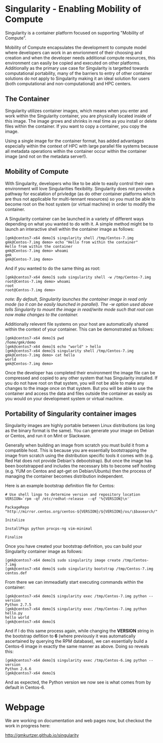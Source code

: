 # Singularity - Enabling Mobility of Compute

Singularity is a container platform focused on supporting "Mobility of
Compute".

Mobility of Compute encapsulates the development to compute model where
developers can work in an envrionment of their choosing and creation and
when the developer needs additional compute resources, this environment
can easily be copied and executed on other platforms. Additionally as
the primary use case for Singularity is targetted towards computational
portability, many of the barriers to entry of other container solutions
do not apply to Singularity making it an ideal solution for users (both
computational and non-computational) and HPC centers.

## The Container
Singularity utilizes container images, which means when you enter and
work within the Singularity container, you are physically located inside
of this image. The image grows and shrinks in real time as you install
or delete files within the container. If you want to copy a container,
you copy the image.

Using a single image for the container format, has added advantages
especially within the context of HPC with large parallel file systems
because all metadata operations within the container occur within the
container image (and not on the metadata server!).

## Mobility of Compute
With Singularity, developers who like to be able to easily control their
own environment will love Singularities flexibility. Singularity does not
provide a pathway for escalation of privledge (as do other container
platforms which are thus not applicable for multi-tennant resources) so
you must be able to become root on the host system (or virtual machine)
in order to modify the container.

A Singularity container can be launched in a variety of different ways
depending on what you wanted to do with it. A simple method might be to
launch an interactive shell within the container image as follows:

    [gmk@centos7-x64 demo]$ singularity shell /tmp/Centos-7.img 
    gmk@Centos-7.img demo> echo "Hello from within the container"
    Hello from within the container
    gmk@Centos-7.img demo> whoami
    gmk
    gmk@Centos-7.img demo> 

And if you wanted to do the same thing as root:

    [gmk@centos7-x64 demo]$ sudo singularity shell -w /tmp/Centos-7.img 
    root@Centos-7.img demo> whoami
    root
    root@Centos-7.img demo> 

*note: By default, Singularity launches the container image in read
only mode (so it can be easily launched in parallel). The -w option
used above tells Singularity to mount the image in read/write mode such
that root can now make changes to the container.*

Additionally relevent file systems on your host are automatically shared
within the context of your container. This can be demonstrated as
follows:

    [gmk@centos7-x64 demo]$ pwd
    /home/gmk/demo
    [gmk@centos7-x64 demo]$ echo "world" > hello
    [gmk@centos7-x64 demo]$ singularity shell /tmp/Centos-7.img 
    gmk@Centos-7.img demo> cat hello
    world
    gmk@Centos-7.img demo> 

Once the developer has completed their environment the image file can be
compressed and copied to any other system that has Singularity installed.
If you do not have root on that system, you will not be able to make any
changes to the image once on that system. But you will be able to use
the container and access the data and files outside the container as
easily as you would on your development system or virtual machine.

## Portability of Singularity container images
Singularity images are highly portable between Linux distributions (as
long as the binary format is the same). You can generate your image on
Debian or Centos, and run it on Mint or Slackware.

Generally when building an image from scratch you must build it from a
compatible host. This is because you are essentially bootstrapping the
image from scratch using the distribution specific tools it comes with
(e.g. Red Hat does not provide Debian's debootstrap). But once the
image has been bootstrapped and includes the necessary bits to become
self hosting (e.g. YUM on Centos and apt-get on Debian/Ubuntu) then
the process of managing the container becomes distribution independent.

Here is an example bootstrap definition file for Centos:

    # Use shell lingo to determine version and repository location
    VERSION=`rpm -qf /etc/redhat-release  --qf '%{VERSION}\n'`
    
    PackageRepo "http://mirror.centos.org/centos-${VERSION}/${VERSION}/os/\$basearch/"
    
    Initalize
    
    InstallPkgs python procps-ng vim-minimal
    
    Finalize

Once you have created your bootstrap definition, you can build your
Singularity container image as follows:

    [gmk@centos7-x64 demo]$ sudo singularity image create /tmp/Centos-7.img
    [gmk@centos7-x64 demo]$ sudo singularity bootstrap /tmp/Centos-7.img centos.def

From there we can immeadiatly start executing commands within the
container:

    [gmk@centos7-x64 demo]$ singularity exec /tmp/Centos-7.img python --version
    Python 2.7.5
    [gmk@centos7-x64 demo]$ singularity exec /tmp/Centos-7.img python hello.py 
    hello world
    [gmk@centos7-x64 demo]$ 

And if I do this same process again, while changing the **VERSION**
string in the bootstrap defition to **6** (where previously it was
automatically ascertained by querying the RPM database), we can
essentially build a Centos-6 image in exactly the same manner as
above. Doing so reveals this:

    [gmk@centos7-x64 demo]$ singularity exec /tmp/Centos-6.img python --version
    Python 2.6.6
    [gmk@centos7-x64 demo]$ 

And as expected, the Python version we now see is what comes from by 
default in Centos-6.

# Webpage
We are working on documentation and web pages now, but checkout the work
in progress here:

http://gmkurtzer.github.io/singularity
